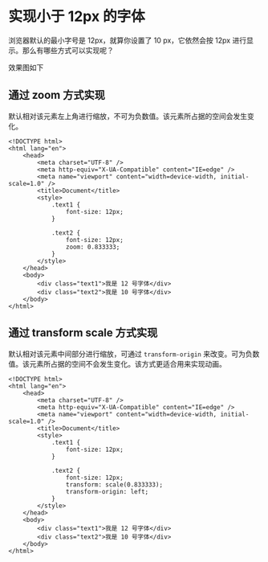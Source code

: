 <script lang="ts" setup>
import Demo1 from "./11001/Demo1.vue"
import { loginRead } from '@/utils/login-read'
loginRead('80002')
</script>

# 实现小于 12px 的字体

浏览器默认的最小字号是 12px，就算你设置了 10 px，它依然会按 12px 进行显示。那么有哪些方式可以实现呢？

效果图如下

<Demo1 />

## 通过 zoom 方式实现

默认相对该元素左上角进行缩放，不可为负数值。该元素所占据的空间会发生变化。

```html:line-numbers {15}
<!DOCTYPE html>
<html lang="en">
    <head>
        <meta charset="UTF-8" />
        <meta http-equiv="X-UA-Compatible" content="IE=edge" />
        <meta name="viewport" content="width=device-width, initial-scale=1.0" />
        <title>Document</title>
        <style>
            .text1 {
                font-size: 12px;
            }

            .text2 {
                font-size: 12px;
                zoom: 0.833333;
            }
        </style>
    </head>
    <body>
        <div class="text1">我是 12 号字体</div>
        <div class="text2">我是 10 号字体</div>
    </body>
</html>
```

<AppPlayground href="https://codepen.io/noxussj/pen/LYBXaWb" />

## 通过 transform scale 方式实现

默认相对该元素中间部分进行缩放，可通过 `transform-origin` 来改变。可为负数值。该元素所占据的空间不会发生变化。该方式更适合用来实现动画。

```html:line-numbers {15,16}
<!DOCTYPE html>
<html lang="en">
    <head>
        <meta charset="UTF-8" />
        <meta http-equiv="X-UA-Compatible" content="IE=edge" />
        <meta name="viewport" content="width=device-width, initial-scale=1.0" />
        <title>Document</title>
        <style>
            .text1 {
                font-size: 12px;
            }

            .text2 {
                font-size: 12px;
                transform: scale(0.833333);
                transform-origin: left;
            }
        </style>
    </head>
    <body>
        <div class="text1">我是 12 号字体</div>
        <div class="text2">我是 10 号字体</div>
    </body>
</html>
```

<AppPlayground href="https://codepen.io/noxussj/pen/ZEjmZzW" />
